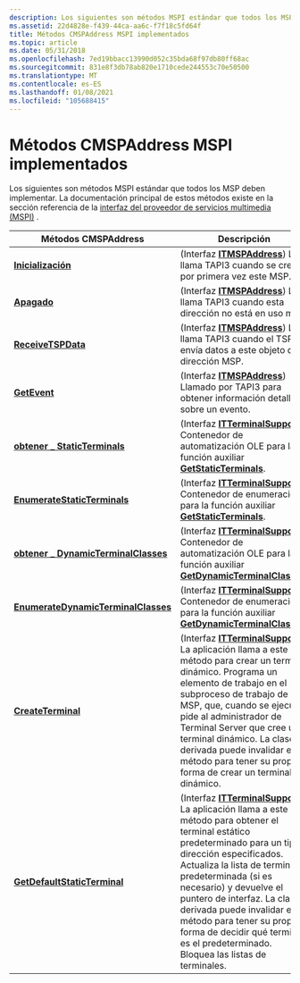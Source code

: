 ```yaml
---
description: Los siguientes son métodos MSPI estándar que todos los MSP deben implementar. La documentación principal de estos métodos existe en la sección referencia de la interfaz del proveedor de servicios multimedia (MSPI).
ms.assetid: 22d4828e-f439-44ca-aa6c-f7f18c5fd64f
title: Métodos CMSPAddress MSPI implementados
ms.topic: article
ms.date: 05/31/2018
ms.openlocfilehash: 7ed19bbacc13990d052c35bda68f97db80ff68ac
ms.sourcegitcommit: 831e8f3db78ab820e1710cede244553c70e50500
ms.translationtype: MT
ms.contentlocale: es-ES
ms.lasthandoff: 01/08/2021
ms.locfileid: "105688415"
---
```

# <a name="cmspaddress-mspi-methods-implemented"></a>Métodos CMSPAddress MSPI implementados

Los siguientes son métodos MSPI estándar que todos los MSP deben implementar. La documentación principal de estos métodos existe en la sección referencia de la [interfaz del proveedor de servicios multimedia (MSPI)](media-service-provider-interface-mspi-reference.md) .



| Métodos CMSPAddress                                                                          | Descripción                                                                                                                                                                                                                                                                                                                                                                                        |
|----------------------------------------------------------------------------------------------|----------------------------------------------------------------------------------------------------------------------------------------------------------------------------------------------------------------------------------------------------------------------------------------------------------------------------------------------------------------------------------------------------|
| [**Inicialización**](/windows/desktop/api/msp/nf-msp-itmspaddress-initialize)                                                | (Interfaz [**ITMSPAddress**](/windows/desktop/api/msp/nn-msp-itmspaddress)) Lo llama TAPI3 cuando se crea por primera vez este MSP.                                                                                                                                                                                                                                                                                                   |
| [**Apagado**](/windows/desktop/api/msp/nf-msp-itmspaddress-shutdown)                                                    | (Interfaz [**ITMSPAddress**](/windows/desktop/api/msp/nn-msp-itmspaddress)) Lo llama TAPI3 cuando esta dirección no está en uso más.                                                                                                                                                                                                                                                                                         |
| [**ReceiveTSPData**](/windows/desktop/api/msp/nf-msp-itmspaddress-receivetspdata)                                        | (Interfaz [**ITMSPAddress**](/windows/desktop/api/msp/nn-msp-itmspaddress)) Lo llama TAPI3 cuando el TSP envía datos a este objeto de dirección MSP.                                                                                                                                                                                                                                                                               |
| [**GetEvent**](/windows/desktop/api/msp/nf-msp-itmspaddress-getevent)                                                    | (Interfaz [**ITMSPAddress**](/windows/desktop/api/msp/nn-msp-itmspaddress)) Llamado por TAPI3 para obtener información detallada sobre un evento.                                                                                                                                                                                                                                                                                       |
| [**obtener \_ StaticTerminals**](/windows/win32/api/tapi3if/nf-tapi3if-itterminalsupport-get_staticterminals)                        | (Interfaz [**ITTerminalSupport**](/windows/win32/api/tapi3if/nn-tapi3if-itterminalsupport)) Contenedor de automatización OLE para la función auxiliar [**GetStaticTerminals**](/windows/desktop/api/Mspaddr/nf-mspaddr-cmspaddress-getstaticterminals).                                                                                                                                                                                                                            |
| [**EnumerateStaticTerminals**](/windows/win32/api/tapi3if/nf-tapi3if-itterminalsupport-enumeratestaticterminals)               | (Interfaz [**ITTerminalSupport**](/windows/win32/api/tapi3if/nn-tapi3if-itterminalsupport)) Contenedor de enumeración para la función auxiliar [**GetStaticTerminals**](/windows/desktop/api/Mspaddr/nf-mspaddr-cmspaddress-getstaticterminals).                                                                                                                                                                                                                               |
| [**obtener \_ DynamicTerminalClasses**](/windows/win32/api/tapi3if/nf-tapi3if-itterminalsupport-get_dynamicterminalclasses)          | (Interfaz [**ITTerminalSupport**](/windows/win32/api/tapi3if/nn-tapi3if-itterminalsupport)) Contenedor de automatización OLE para la función auxiliar [**GetDynamicTerminalClasses**](/windows/desktop/api/Mspaddr/nf-mspaddr-cmspaddress-getdynamicterminalclasses).                                                                                                                                                                                                              |
| [**EnumerateDynamicTerminalClasses**](/windows/win32/api/tapi3if/nf-tapi3if-itterminalsupport-enumeratedynamicterminalclasses) | (Interfaz [**ITTerminalSupport**](/windows/win32/api/tapi3if/nn-tapi3if-itterminalsupport)) Contenedor de enumeración para la función auxiliar [**GetDynamicTerminalClasses**](/windows/desktop/api/Mspaddr/nf-mspaddr-cmspaddress-getdynamicterminalclasses).                                                                                                                                                                                                                 |
| [**CreateTerminal**](/windows/win32/api/tapi3if/nf-tapi3if-itterminalsupport-createterminal)                                   | (Interfaz [**ITTerminalSupport**](/windows/win32/api/tapi3if/nn-tapi3if-itterminalsupport)) La aplicación llama a este método para crear un terminal dinámico. Programa un elemento de trabajo en el subproceso de trabajo de MSP, que, cuando se ejecuta, pide al administrador de Terminal Server que cree un terminal dinámico. La clase derivada puede invalidar este método para tener su propia forma de crear un terminal dinámico.                                |
| [**GetDefaultStaticTerminal**](/windows/win32/api/tapi3if/nf-tapi3if-itterminalsupport-getdefaultstaticterminal)               | (Interfaz [**ITTerminalSupport**](/windows/win32/api/tapi3if/nn-tapi3if-itterminalsupport)) La aplicación llama a este método para obtener el terminal estático predeterminado para un tipo y dirección especificados. Actualiza la lista de terminales predeterminada (si es necesario) y devuelve el puntero de interfaz. La clase derivada puede invalidar este método para tener su propia forma de decidir qué terminal es el predeterminado. Bloquea las listas de terminales. |



 

 

 

